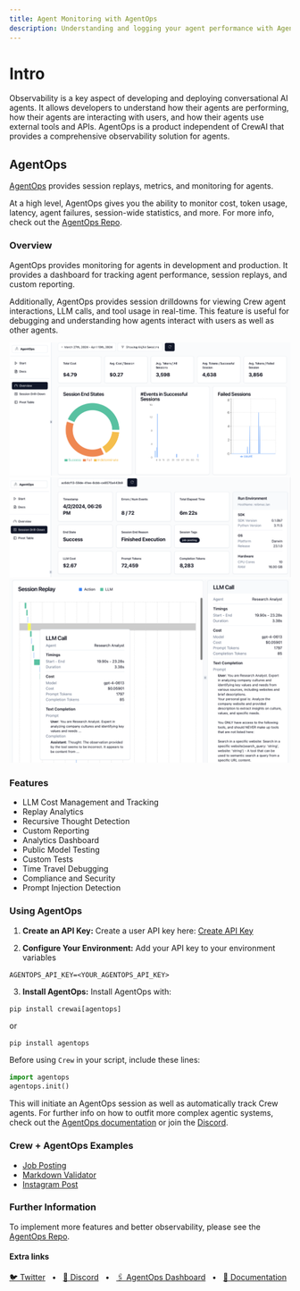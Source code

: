 ```yaml
---
title: Agent Monitoring with AgentOps
description: Understanding and logging your agent performance with AgentOps.
---
```


# Intro
Observability is a key aspect of developing and deploying conversational AI agents. It allows developers to understand how their agents are performing, how their agents are interacting with users, and how their agents use external tools and APIs. AgentOps is a product independent of CrewAI that provides a comprehensive observability solution for agents. 


## AgentOps

[AgentOps](https://agentops.ai/?=crew) provides session replays, metrics, and monitoring for agents.

At a high level, AgentOps gives you the ability to monitor cost, token usage, latency, agent failures, session-wide statistics, and more. For more info, check out the [AgentOps Repo](https://github.com/AgentOps-AI/agentops).

### Overview
AgentOps provides monitoring for agents in development and production. It provides a dashboard for tracking agent performance, session replays, and custom reporting.

Additionally, AgentOps provides session drilldowns for viewing Crew agent interactions, LLM calls, and tool usage in real-time. This feature is useful for debugging and understanding how agents interact with users as well as other agents.

![Agent Sessions Overview](..%2Fassets%2Fagentops-overview.png)
![Session Drilldowns](..%2Fassets%2Fagentops-session.png)
![Agent Replays](..%2Fassets%2Fagentops-replay.png)

### Features
- LLM Cost Management and Tracking
- Replay Analytics
- Recursive Thought Detection
- Custom Reporting
- Analytics Dashboard
- Public Model Testing
- Custom Tests
- Time Travel Debugging
- Compliance and Security
- Prompt Injection Detection

### Using AgentOps

1. **Create an API Key:**
Create a user API key here: [Create API Key](app.agentops.ai/account)

2. **Configure Your Environment:**
Add your API key to your environment variables

```
AGENTOPS_API_KEY=<YOUR_AGENTOPS_API_KEY>
```

3. **Install AgentOps:**
Install AgentOps with:
```
pip install crewai[agentops]
```
or
```
pip install agentops
```

Before using `Crew` in your script, include these lines:

```python
import agentops
agentops.init()
```

This will initiate an AgentOps session as well as automatically track Crew agents. For further info on how to outfit more complex agentic systems, check out the [AgentOps documentation](https://docs.agentops.ai) or join the [Discord](https://discord.gg/j4f3KbeH).

### Crew + AgentOps Examples
- [Job Posting](https://github.com/joaomdmoura/crewAI-examples/tree/main/job-posting)
- [Markdown Validator](https://github.com/joaomdmoura/crewAI-examples/tree/main/markdown_validator)
- [Instagram Post](https://github.com/joaomdmoura/crewAI-examples/tree/main/instagram_post)


### Further Information
To implement more features and better observability, please see the [AgentOps Repo](https://github.com/AgentOps-AI/agentops).

#### Extra links

<a href="https://twitter.com/agentopsai/">🐦 Twitter</a>
<span>&nbsp;&nbsp;•&nbsp;&nbsp;</span>
<a href="https://discord.gg/JHPt4C7r">📢 Discord</a>
<span>&nbsp;&nbsp;•&nbsp;&nbsp;</span>
<a href="https://app.agentops.ai/?=crew">🖇️ AgentOps Dashboard</a>
<span>&nbsp;&nbsp;•&nbsp;&nbsp;</span>
<a href="https://docs.agentops.ai/introduction">📙 Documentation</a>